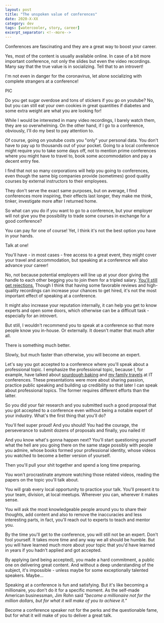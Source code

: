```yaml
---
layout: post
title: "The unspoken value of conferences"
date: 2020-X-XX
category: dev
tags: [watercooler, story, career]
excerpt_separator: <!--more-->
---
```

Conferences are fascinating and they are a great way to boost your career.

Yes, most of the content is usually available online. In case of a bit more important conference, not only the slides but even the video recordings. Many say that the true value is in socializing. Tell that to an introvert!

I'm not even in danger for the coronavirus, let alone socializing with complete strangers at a conference!

PIC

Do you get sugar overdose and tons of stickers if you go on youtube? No, but you can still eat your own cookies in great quantities if diabetes and some extra weight are what you are looking for!

While I would be interested in many video recordings, I barely watch them, they are so overwhelming. On the other hand, if I go to a conference, obviously, I'll do my best to pay attention to.

Of course, going on youtube costs you "only" your personal data. You don't have to pay up to thousands out of your pocket. Going to a local conference might require you to take some days off, not to mention prime conferences where you might have to travel to, book some accommodation and pay a decent entry fee.

I find that not so many corporations will help you going to conferences, even though the same big companies provide (sometimes) good quality courses by external instructors to their employees.

They don't serve the exact same purposes, but on average, I find conferences more inspiring, their effects last longer, they make me think, tinker, investigate more after I returned home.

So what can you do if you want to go to a conference, but your employer will not give you the possibility to trade some courses in exchange for a good conference?

You can pay for one of course! Yet, I think it's not the best option you have in your hands. 

Talk at one!

You'll have - in most cases - free access to a great event, they might cover your travel and accommodation, but speaking at a conference will also advance your career!

No, not because potential employers will line up at your door giving the handle to each other begging you to join them for a tripled salary. [You'll still get rejections](https://twitter.com/TartanLlama/status/1233042928702042112), Though I think that having some favorable reviews and high-quality recordings can increase your chances to get hired, it's not the most important effect of speaking at a conference.

It might also increase your reputation internally, it can help you get to know experts and open some doors, which otherwise can be a difficult task - especially for an introvert.

But still, I wouldn't recommend you to speak at a conference so that more people know you in-house. Or externally. It doesn't matter that much after all.

There is something much better.

Slowly, but much faster than otherwise, you will become an expert.

Let's say you got accepted to a conference where you'll speak about a professional topic. I emphasize the professional topic, because I, for example, have talked about [sourdough baking]() and [my family travels]() at IT conferences. These presentations were more about sharing passion, practice public speaking and building up credibility so that later I can speak about professional topics. The former requires different efforts than the latter.

So you did your fair research and you submitted such a good proposal that you got accepted to a conference even without being a notable expert of your industry. What's the first thing that you'll do?

You'll feel super proud! And you should! You had the courage, the perseverance to submit dozens of proposals and finally, you nailed it!

And you know what's gonna happen next? You'll start questioning yourself what the hell are you going there on the same stage possibly with people you admire, whose books formed your professional identity, whose videos you watched to become a better version of yourself.

Then you'll pull your shit together and spend a long time preparing.

You won't procrastinate anymore watching those related videos, reading the papers on the topic you'll talk about.

You will grab every local opportunity to practice your talk. You'll present it to your team, division, at local meetups. Wherever you can, wherever it makes sense.

You will ask the most knowledgeable people around you to share their thoughts, add content and also to remove the inaccuracies and less interesting parts, in fact, you'll reach out to experts to teach and mentor you.

By the time you'll get to the conference, you will still not be an expert. Don't fool yourself. It takes more time and any way we all should be humble. But you will have learned much more about your topic that you'd have learned in years if you hadn't applied and got accepted.

By applying (and being accepted), you made a hard commitment, a public one on delivering great content. And without a deep understanding of the subject, it's impossible - unless maybe for some exceptionally talented speakers. Maybe...

Speaking at a conference is fun and satisfying. But it's like becoming a millionaire, you don't do it for a specific moment. As the self-made American businessman, Jim Rohn said _"become a millionaire not for the million dollars, but for what it will make of you to achieve it.”_ 

Become a conference speaker not for the perks and the questionable fame, but for what it will make of you to deliver a great talk.